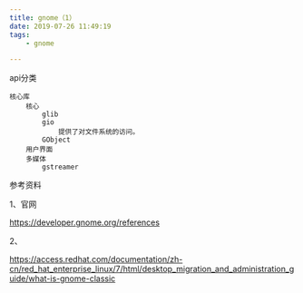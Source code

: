 ```yaml
---
title: gnome（1）
date: 2019-07-26 11:49:19
tags:
	- gnome

---
```




api分类

```
核心库
	核心
		glib
		gio
			提供了对文件系统的访问。
		GObject
	用户界面
	多媒体
		gstreamer
```



参考资料

1、官网

https://developer.gnome.org/references

2、

https://access.redhat.com/documentation/zh-cn/red_hat_enterprise_linux/7/html/desktop_migration_and_administration_guide/what-is-gnome-classic